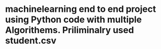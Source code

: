 # machinelearning end to end project using Python code with multiple Algorithems. Priliminalry used student.csv 
